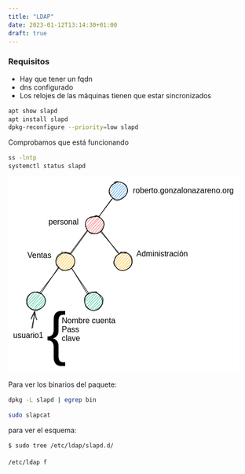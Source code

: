 ```yaml
---
title: "LDAP"
date: 2023-01-12T13:14:30+01:00
draft: true
---
```


### Requisitos
* Hay que tener un fqdn
* dns configurado
* Los relojes de las máquinas tienen que estar sincronizados

```bash
apt show slapd
apt install slapd
dpkg-reconfigure --priority=low slapd
```

Comprobamos que está funcionando

```bash
ss -lntp
systemctl status slapd
```

![foto](ldapesquema.png)

Para ver los binarios del paquete:

```bash
dpkg -L slapd | egrep bin
```

```bash
sudo slapcat
```

para ver el esquema:

```bash
$ sudo tree /etc/ldap/slapd.d/

/etc/ldap f
```